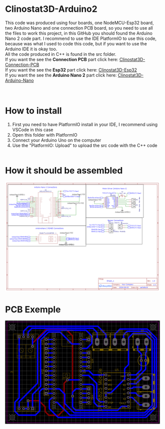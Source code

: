 # Clinostat3D-Arduino2
This code was produced using four boards, one NodeMCU-Esp32 board, two Arduino Nano and one connection PCB board, so you need to use all the files to work this project, in this GitHub you should found the Arduino Nano 2 code part. I recommend to use the IDE PlatformIO to use this code, because was what I used to code this code, but if you want to use the Arduino IDE it is okay too. <br>
All the code produced in C++ is found in the src folder.<br>
If you want the see the <strong>Connection PCB</strong> part click here: [Clinostat3D-Connection-PCB](https://github.com/carloterzaghi/Clinostat3D-Connection-PCB)</br>
If you want the see the <strong>Esp32</strong> part click here: [Clinostat3D-Esp32](https://github.com/carloterzaghi/Clinostat3D-Esp32)</br>
If you want the see the <strong>Arduino Nano 2</strong> part click here: [Clinostat3D-Arduino-Nano](https://github.com/carloterzaghi/Clinostat3D-Arduino)</br>
<br><br>
# How to install
1. First you need to have PlatformIO install in your IDE, I recommend using VSCode in this case
2. Open this folder with PlatformIO
3. Connect your Arduino Uno on the computer
4. Use the "PlatformIO: Upload" to upload the src code with the C++ code
<br><br>

# How it should be assembled
![Alt text](https://github.com/carloterzaghi/Clinostat3D-Arduino2/blob/main/ArduinoNano_2_PCB.png)

# PCB Exemple
![Alt text](https://github.com/carloterzaghi/Clinostat3D-Arduino2/blob/main/Arduino_Nano2.png)
